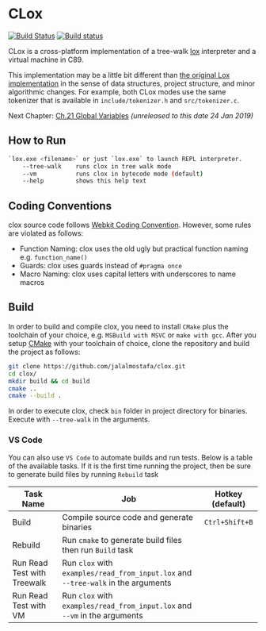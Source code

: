 # CLox

[![Build Status](https://travis-ci.org/jalalmostafa/clox.svg?branch=master)](https://travis-ci.org/jalalmostafa/clox)
[![Build status](https://ci.appveyor.com/api/projects/status/xhuvod8r2je1juwd/branch/master?svg=true)](https://ci.appveyor.com/project/JalalMostafa/clox/branch/master)

CLox is a cross-platform implementation of a tree-walk [lox](http://craftinginterpreters.com/the-lox-language.html) interpreter and a virtual machine in C89.

This implementation may be a little bit different than [the original Lox implementation](https://github.com/munificent/craftinginterpreters) in the sense of data structures, project structure, and minor algorithmic changes. For example, both CLox modes use the same tokenizer that is available in `include/tokenizer.h` and `src/tokenizer.c`.

Next Chapter: [Ch.21 Global Variables](http://craftinginterpreters.com/global-variables.html) _(unreleased to this date 24 Jan 2019)_

## How to Run

```bash
`lox.exe <filename>` or just `lox.exe` to launch REPL interpreter.
    --tree-walk    runs clox in tree walk mode
    --vm           runs clox in bytecode mode (default)
    --help         shows this help text
```

## Coding Conventions

clox source code follows [Webkit Coding Convention](https://webkit.org/code-style-guidelines/). However, some rules are violated as follows:

* Function Naming: clox uses the old ugly but practical function naming e.g. `function_name()`
* Guards: clox uses guards instead of `#pragma once`
* Macro Naming: clox uses capital letters with underscores to name macros

## Build

In order to build and compile clox, you need to install `CMake` plus the toolchain of your choice, e.g. `MSBuild with MSVC` or `make with gcc`. After you setup [CMake](https://cmake.org/install) with your toolchain of choice, clone the repository and build the project as follows:

```bash
git clone https://github.com/jalalmostafa/clox.git
cd clox/
mkdir build && cd build
cmake ..
cmake --build .
```

In order to execute clox, check `bin` folder in project directory for binaries. Execute with `--tree-walk` in the arguments.

### VS Code

You can also use `VS Code` to automate builds and run tests. Below is a table of the available tasks. If it is the first time running the project, then be sure to generate build files by running `Rebuild` task

| Task Name                   | Job                                                                               | Hotkey (default) |
| --------------------------- | --------------------------------------------------------------------------------- |:----------------:|
| Build                       | Compile source code and generate binaries                                         | `Ctrl+Shift+B`   |
| Rebuild                     | Run `cmake` to generate build files then run `Build` task                         |                  |
| Run Read Test with Treewalk | Run `clox` with `examples/read_from_input.lox` and `--tree-walk` in the arguments |                  |
| Run Read Test with VM       | Run `clox` with `examples/read_from_input.lox` and `--vm` in the arguments        |                  |
